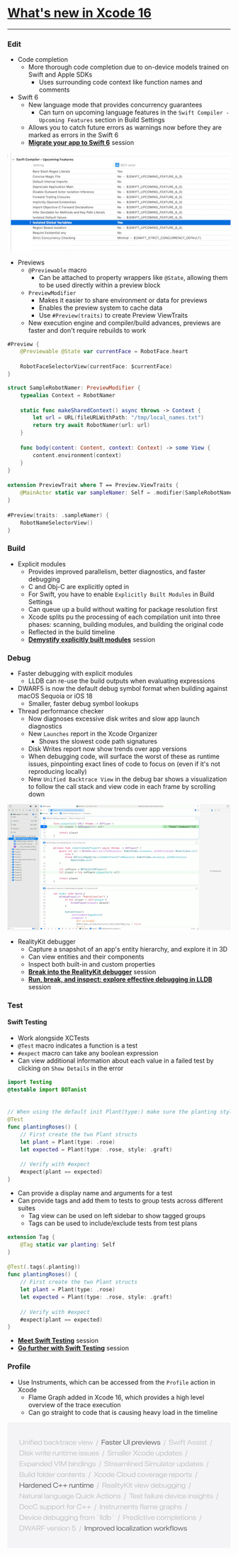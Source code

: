 # [**What's new in Xcode 16**](https://developer.apple.com/videos/play/wwdc2024-10135)

---

### **Edit**

* Code completion
    * More thorough code completion due to on-device models trained on Swift and Apple SDKs
        * Uses surrounding code context like function names and comments
* Swift 6
    * New language mode that provides concurrency guarantees
        * Can turn on upcoming language features in the `Swift Compiler - Upcoming Features` section in Build Settings
    * Allows you to catch future errors as warnings now before they are marked as errors in the Swift 6
    * [**Migrate your app to Swift 6**](./Migrate%20your%20app%20to%20Swift%206.md) session

![Upcoming Features](images/new_xcode/upcoming_features.png)

* Previews
    * `@Previewable` macro
        * Can be attached to property wrappers like `@State`, allowing them to be used directly within a preview block
    * `PreviewModifier`
        * Makes it easier to share environment or data for previews
        * Enables the preview system to cache data
        * Use `#Preview(traits)` to create Preview ViewTraits
    * New execution engine and compiler/build advances, previews are faster and don't require rebuilds to work

```swift
#Preview {
    @Previewable @State var currentFace = RobotFace.heart
    
    RobotFaceSelectorView(currentFace: $currentFace)
}
```

```swift
struct SampleRobotNamer: PreviewModifier {
    typealias Context = RobotNamer

    static func makeSharedContext() async throws -> Context {
        let url = URL(fileURLWithPath: "/tmp/local_names.txt")
        return try await RobotNamer(url: url)
    }
    
    func body(content: Content, context: Context) -> some View {
        content.environment(context)
    }
}

extension PreviewTrait where T == Preview.ViewTraits {
    @MainActor static var sampleNamer: Self = .modifier(SampleRobotNamer())
}

#Preview(traits: .sampleNamer) {
    RobotNameSelectorView()
}
```

### **Build**

* Explicit modules
    * Provides improved parallelism, better diagnostics, and faster debugging
    * C and Obj-C are explicitly opted in
    * For Swift, you have to enable `Explicitly Built Modules` in Build Settings
    * Can queue up a build without waiting for package resolution first
    * Xcode splits pu the processing of each compilation unit into three phases: scanning, building modules, and building the original code
    * Reflected in the build timeline
    * [**Demystify explicitly built modules**](./Demystify%20explicitly%20built%20modules.md) session

### **Debug**

* Faster debugging with explicit modules
    * LLDB can re-use the build outputs when evaluating expressions
* DWARF5 is now the default debug symbol format when building against macOS Sequoia or iOS 18
    * Smaller, faster debug symbol lookups
* Thread performance checker
    * Now diagnoses excessive disk writes and slow app launch diagnostics
    * New `Launches` report in the Xcode Organizer
        * Shows the slowest code path signatures
    * Disk Writes report now show trends over app versions
    * When debugging code, will surface the worst of these as runtime issues, pinpointing exact lines of code to focus on (even if it's not reproducing locally)
    * New `Unified Backtrace View` in the debug bar shows a visualization to follow the call stack and view code in each frame by scrolling down

![Unified Backtrace View](images/new_xcode/backtrace.png)

* RealityKit debugger
    * Capture a snapshot of an app's entity hierarchy, and explore it in 3D
    * Can view entities and their components
    * Inspect both built-in and custom properties
    * [**Break into the RealityKit debugger**](https://developer.apple.com/videos/play/wwdc2024-10172) session
    * [**Run, break, and inspect: explore effective debugging in LLDB**](./Run,%20Break,%20Inspect%20-%20Explore%20effective%20debugging%20in%20LLDB.md) session

### **Test**

#### Swift Testing

* Work alongside XCTests
* `@Test` macro indicates a function is a test
* `#expect` macro can take any boolean expression
* Can view additional information about each value in a failed test by clicking on `Show Details` in the error

```swift
import Testing
@testable import BOTanist


// When using the default init Plant(type:) make sure the planting style is graft
@Test
func plantingRoses() {
    // First create the two Plant structs
    let plant = Plant(type: .rose)
    let expected = Plant(type: .rose, style: .graft)

    // Verify with #expect
    #expect(plant == expected)
}
```

* Can provide a display name and arguments for a test
* Can provide tags and add them to tests to group tests across different suites
    * Tag view can be used on left sidebar to show tagged groups
    * Tags can be used to include/exclude tests from test plans

```swift
extension Tag {
    @Tag static var planting: Self
}

@Test(.tags(.planting))
func plantingRoses() {
    // First create the two Plant structs
    let plant = Plant(type: .rose)
    let expected = Plant(type: .rose, style: .graft)

    // Verify with #expect
    #expect(plant == expected)
}
```

* [**Meet Swift Testing**](./Meet%20Swift%20Testing.md) session
* [**Go further with Swift Testing**](./Go%20further%20with%20Swift%20Testing.md) session

### **Profile**

* Use Instruments, which can be accessed from the `Profile` action in Xcode
    * Flame Graph added in Xcode 16, which provides a high level overview of the trace execution
    * Can go straight to code that is causing heavy load in the timeline

![New Features](images/new_xcode/new_features.png)